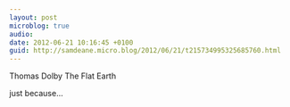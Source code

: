 ```yaml
---
layout: post
microblog: true
audio: 
date: 2012-06-21 10:16:45 +0100
guid: http://samdeane.micro.blog/2012/06/21/t215734995325685760.html
---
```

Thomas Dolby
The Flat Earth

just because...
